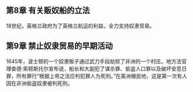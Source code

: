 ## 第8章 有关贩奴船的立法

18世纪，英格兰政府为了英格兰航运的利益，全力支持奴隶贸易。

## 第9章 禁止奴隶贸易的早期活动

1645年，波士顿的一个奴隶贩子通过武力手段劫掠了非洲的一个村庄。地方法官理查德·索顿斯托尔宣布说，船长和大副犯了谋杀罪、偷盗人口罪以及破坏安息日罪，所有罪行“根据上帝之法应判犯罪人为死刑。”在美洲殖民地，这是第一次有人因在非洲偷盗奴隶被判死刑。